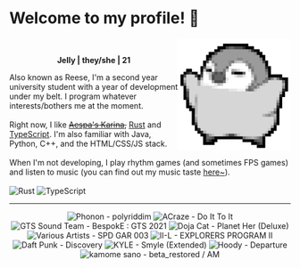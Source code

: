 <h1>Welcome to my profile! 👋</h1>
<img src="penguin.webp" alt="dancing penguin" align="right" width="40%">
<br>
<p align="center"><b>Jelly | they/she | 21</b></p>
<p>
Also known as Reese, I'm a second year university student with a year of development under my belt. I program whatever interests/bothers me at the moment.
<br><br>
Right now, I like <s><a href="https://kprofiles.com/karina-aespa-profile/">Aespa's Karina</a>,</s> <a href="https://www.rust-lang.org/">Rust</a> and <a href="https://www.typescriptlang.org/">TypeScript</a>. I'm also familiar with Java, Python, C++, and the HTML/CSS/JS stack.
<br><br>
When I'm not developing, I play rhythm games (and sometimes FPS games) and listen to music (you can find out my music taste <a href="https://www.last.fm/user/i-dle">here~</a>).
<br><br>
<img alt="Rust" src="https://img.shields.io/badge/Rust-%23000000.svg?&style=for-the-badge&logo=rust&logoColor=white"/> <img alt="TypeScript" src="https://img.shields.io/badge/TypeScript-%233178C6.svg?&style=for-the-badge&logo=typescript&logoColor=white"/>
</p>
<hr class="dotted">
<!-- lastfm -->
<p align="center"><img src="https://lastfm.freetls.fastly.net/i/u/64s/1335157279f53e59a59de3572fc3bac1.jpg" title="Phonon - polyriddim"> <img src="https://lastfm.freetls.fastly.net/i/u/64s/c2a7d2861d5bbff76791d361017caaf9.jpg" title="ACraze - Do It To It"> <img src="https://lastfm.freetls.fastly.net/i/u/64s/bc6fb5a4826fba3701092ade77654c32.png" title="GTS Sound Team - BespokE : GTS 2021"> <img src="https://lastfm.freetls.fastly.net/i/u/64s/3bd5814edfd0051c7221ca8cdbe0ea8f.jpg" title="Doja Cat - Planet Her (Deluxe)"> <img src="https://lastfm.freetls.fastly.net/i/u/64s/104178f57d386e93ebaa5e6bedfc376a.jpg" title="Various Artists - SPD GAR 003"> <img src="https://lastfm.freetls.fastly.net/i/u/64s/b19bc502023dc5d61c27e4e1b85c1caa.png" title="II-L - EXPLORERS PROGRAM II"> <img src="https://lastfm.freetls.fastly.net/i/u/64s/54010ae7c4fa4c96a1e1872a051d9ecc.png" title="Daft Punk - Discovery"> <img src="https://lastfm.freetls.fastly.net/i/u/64s/a01d3bd3e96d3f8fc6eddbb9885239e4.jpg" title="KYLE - Smyle (Extended)"> <img src="https://lastfm.freetls.fastly.net/i/u/64s/12568957f9037f5c50578345c2515adc.jpg" title="Hoody - Departure"> <img src="https://lastfm.freetls.fastly.net/i/u/64s/2ecd07b9ef2dc5760569e0a231282232.jpg" title="kamome sano - beta_restored / AM"> </p>
